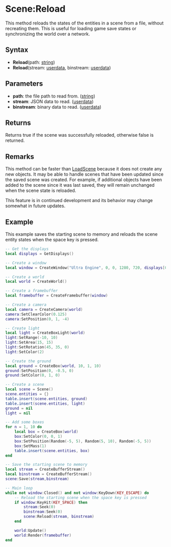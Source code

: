 # Scene:Reload

This method reloads the states of the entities in a scene from a file, without recreating them. This is useful for loading game save states or synchronizing the world over a network.

## Syntax

- **Reload**(path: [string](https://www.lua.org/manual/5.4/manual.html#6.4))
- **Reload**(stream: [userdata](https://www.lua.org/manual/5.4/manual.html#2.3), binstream: [userdata](https://www.lua.org/manual/5.4/manual.html#2.3))

## Parameters

- **path**: the file path to read from. ([string](https://www.lua.org/manual/5.4/manual.html#6.4))
- **stream**: JSON data to read. ([userdata](https://www.lua.org/manual/5.4/manual.html#2.3))
- **binstream**: binary data to read. ([userdata](https://www.lua.org/manual/5.4/manual.html#2.3))

## Returns

Returns true if the scene was successfully reloaded, otherwise false is returned.

## Remarks

This method can be faster than [LoadScene](LoadScene.md) because it does not create any new objects. It may be able to handle scenes that have been updated since the saved scene was created. For example, if additional objects have been added to the scene since it was last saved, they will remain unchanged when the scene state is reloaded.

This feature is in continued development and its behavior may change somewhat in future updates.

## Example

This example saves the starting scene to memory and reloads the scene entity states when the space key is pressed.

```lua
-- Get the displays
local displays = GetDisplays()

-- Create a window
local window = CreateWindow("Ultra Engine", 0, 0, 1280, 720, displays[0], WINDOW_CENTER | WINDOW_TITLEBAR)

-- Create a world
local world = CreateWorld()

-- Create a framebuffer
local framebuffer = CreateFramebuffer(window)

-- Create a camera    
local camera = CreateCamera(world)
camera:SetClearColor(0.125)
camera:SetPosition(0, 1, -4)

-- Create light
local light = CreateBoxLight(world)
light:SetRange(-10, 10)
light:SetArea(15, 15)
light:SetRotation(45, 35, 0)
light:SetColor(2)

-- Create the ground
local ground = CreateBox(world, 10, 1, 10)
ground:SetPosition(0, -0.5, 0)
ground:SetColor(0, 1, 0)

-- Create a scene
local scene = Scene()
scene.entities = {}
table.insert(scene.entities, ground)
table.insert(scene.entities, light)
ground = nil
light = nil

-- Add some boxes
for n = 1, 10 do
    local box = CreateBox(world)
    box:SetColor(0, 0, 1)
    box:SetPosition(Random(-5, 5), Random(5, 10), Random(-5, 5))
    box:SetMass(1)
    table.insert(scene.entities, box)
end

-- Save the starting scene to memory
local stream = CreateBufferStream()
local binstream = CreateBufferStream()
scene:Save(stream,binstream)

-- Main loop
while not window:Closed() and not window:KeyDown(KEY_ESCAPE) do
    -- Reload the starting scene when the space key is pressed
    if window:KeyHit(KEY_SPACE) then
        stream:Seek(0)
        binstream:Seek(0)
        scene:Reload(stream, binstream)
    end

    world:Update()
    world:Render(framebuffer)
end
```
